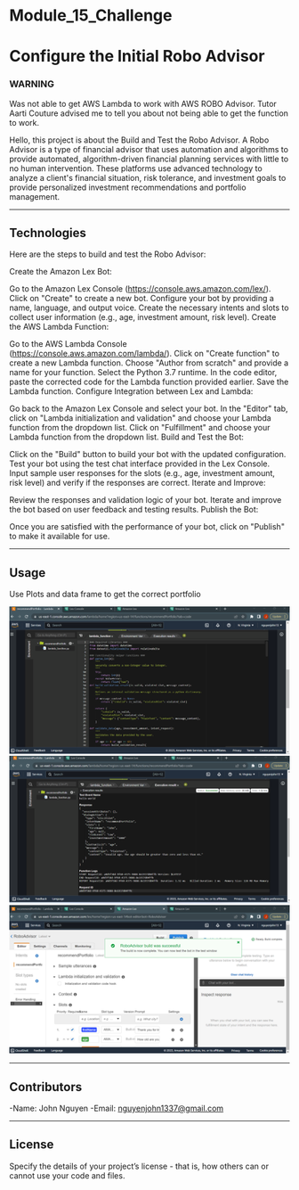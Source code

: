 # Module_15_Challenge
# Configure the Initial Robo Advisor

### WARNING
Was not able to get AWS Lambda to work with AWS ROBO Advisor. Tutor Aarti Couture advised me to tell you about not being able to get the function to work.


Hello, this project is about the Build and Test the Robo Advisor. A Robo Advisor is a type of financial advisor that uses automation and algorithms to provide automated, algorithm-driven financial planning services with little to no human intervention. These platforms use advanced technology to analyze a client's financial situation, risk tolerance, and investment goals to provide personalized investment recommendations and portfolio management.



---

## Technologies

Here are the steps to build and test the Robo Advisor:

Create the Amazon Lex Bot:

Go to the Amazon Lex Console (https://console.aws.amazon.com/lex/).
Click on "Create" to create a new bot.
Configure your bot by providing a name, language, and output voice.
Create the necessary intents and slots to collect user information (e.g., age, investment amount, risk level).
Create the AWS Lambda Function:

Go to the AWS Lambda Console (https://console.aws.amazon.com/lambda/).
Click on "Create function" to create a new Lambda function.
Choose "Author from scratch" and provide a name for your function.
Select the Python 3.7 runtime.
In the code editor, paste the corrected code for the Lambda function provided earlier.
Save the Lambda function.
Configure Integration between Lex and Lambda:

Go back to the Amazon Lex Console and select your bot.
In the "Editor" tab, click on "Lambda initialization and validation" and choose your Lambda function from the dropdown list.
Click on "Fulfillment" and choose your Lambda function from the dropdown list.
Build and Test the Bot:

Click on the "Build" button to build your bot with the updated configuration.
Test your bot using the test chat interface provided in the Lex Console.
Input sample user responses for the slots (e.g., age, investment amount, risk level) and verify if the responses are correct.
Iterate and Improve:

Review the responses and validation logic of your bot.
Iterate and improve the bot based on user feedback and testing results.
Publish the Bot:

Once you are satisfied with the performance of your bot, click on "Publish" to make it available for use.


---

## Usage

Use Plots and data frame to get the correct portfolio


![plot](images/lambda.png)
![plot2](images/lambda_test.png)
![plot_box](images/robo.png)

---

## Contributors

-Name: John Nguyen
-Email: nguyenjohn1337@gmail.com

---

## License

Specify the details of your project’s license - that is, how others can or cannot use your code and files.
